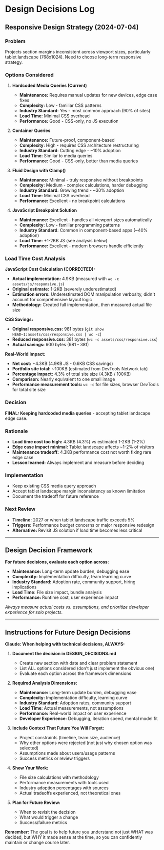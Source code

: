 # Design Decisions Log

## Responsive Design Strategy (2024-07-04)

### Problem
Projects section margins inconsistent across viewport sizes, particularly tablet landscape (768x1024). Need to choose long-term responsive strategy.

### Options Considered

1. **Hardcoded Media Queries (Current)**
   - **Maintenance:** Requires manual updates for new devices, edge case fixes
   - **Complexity:** Low - familiar CSS patterns
   - **Industry Standard:** Yes - most common approach (90% of sites)
   - **Load Time:** Minimal CSS overhead
   - **Performance:** Good - CSS-only, no JS execution

2. **Container Queries**
   - **Maintenance:** Future-proof, component-based
   - **Complexity:** High - requires CSS architecture restructuring
   - **Industry Standard:** Cutting edge - ~10% adoption
   - **Load Time:** Similar to media queries
   - **Performance:** Good - CSS-only, better than media queries

3. **Fluid Design with Clamp()**
   - **Maintenance:** Minimal - truly responsive without breakpoints
   - **Complexity:** Medium - complex calculations, harder debugging
   - **Industry Standard:** Growing trend - ~30% adoption
   - **Load Time:** Minimal CSS overhead
   - **Performance:** Excellent - no breakpoint calculations

4. **JavaScript Breakpoint Solution**
   - **Maintenance:** Excellent - handles all viewport sizes automatically
   - **Complexity:** Low - familiar programming patterns
   - **Industry Standard:** Common in component-based apps (~40% adoption)
   - **Load Time:** +1-2KB JS (see analysis below)
   - **Performance:** Excellent - modern browsers handle efficiently

### Load Time Cost Analysis

**JavaScript Cost Calculation (CORRECTED):**
- **Actual implementation:** 4.9KB (measured with `wc -c assets/js/responsive.js`)
- **Original estimate:** 1-2KB (severely underestimated)
- **Estimation errors:** Underestimated DOM manipulation verbosity, didn't account for comprehensive layout logic
- **Methodology:** Created full implementation, then measured actual file size

**CSS Savings:**
- **Original responsive.css:** 981 bytes (`git show HEAD~1:assets/css/responsive.css | wc -c`)
- **Reduced responsive.css:** 381 bytes (`wc -c assets/css/responsive.css`)
- **Actual savings:** 600 bytes (981 - 381)

**Real-World Impact:**
- **Net cost:** +4.3KB (4.9KB JS - 0.6KB CSS savings)
- **Portfolio site total:** ~100KB (estimated from DevTools Network tab)
- **Percentage impact:** 4.3% of total site size (4.3KB / 100KB)
- **Comparison:** Nearly equivalent to one small image
- **Performance measurement tools:** `wc -c` for file sizes, browser DevTools for total site size

### Decision
**FINAL: Keeping hardcoded media queries** - accepting tablet landscape edge case.

### Rationale
- **Load time cost too high:** 4.3KB (4.3%) vs estimated 1-2KB (1-2%)
- **Edge case impact minimal:** Tablet landscape affects ~1-2% of visitors
- **Maintenance tradeoff:** 4.3KB performance cost not worth fixing rare edge case
- **Lesson learned:** Always implement and measure before deciding

### Implementation
- Keep existing CSS media query approach
- Accept tablet landscape margin inconsistency as known limitation
- Document the tradeoff for future reference

### Next Review
- **Timeline:** 2027 or when tablet landscape traffic exceeds 5%
- **Triggers:** Performance budget concerns or major responsive redesign
- **Alternative:** Revisit JS solution if load time becomes less critical

---

## Design Decision Framework

**For future decisions, evaluate each option across:**
- **Maintenance:** Long-term update burden, debugging ease
- **Complexity:** Implementation difficulty, team learning curve
- **Industry Standard:** Adoption rate, community support, hiring implications
- **Load Time:** File size impact, bundle analysis
- **Performance:** Runtime cost, user experience impact

*Always measure actual costs vs. assumptions, and prioritize developer experience for solo projects.*

---

## Instructions for Future Design Decisions

**Claude: When helping with technical decisions, ALWAYS:**

1. **Document the decision in DESIGN_DECISIONS.md**
   - Create new section with date and clear problem statement
   - List ALL options considered (don't just implement the obvious one)
   - Evaluate each option across the framework dimensions

2. **Required Analysis Dimensions:**
   - **Maintenance:** Long-term update burden, debugging ease
   - **Complexity:** Implementation difficulty, learning curve
   - **Industry Standard:** Adoption rates, community support
   - **Load Time:** Actual measurements, not assumptions
   - **Performance:** Real-world impact on user experience
   - **Developer Experience:** Debugging, iteration speed, mental model fit

3. **Include Context That Future You Will Forget:**
   - Project constraints (timeline, team size, audience)
   - Why other options were rejected (not just why chosen option was selected)
   - Assumptions made about users/usage patterns
   - Success metrics or review triggers

4. **Show Your Work:**
   - File size calculations with methodology
   - Performance measurements with tools used
   - Industry adoption percentages with sources
   - Actual tradeoffs experienced, not theoretical ones

5. **Plan for Future Review:**
   - When to revisit the decision
   - What would trigger a change
   - Success/failure metrics

**Remember:** The goal is to help future you understand not just WHAT was decided, but WHY it made sense at the time, so you can confidently maintain or change course later.